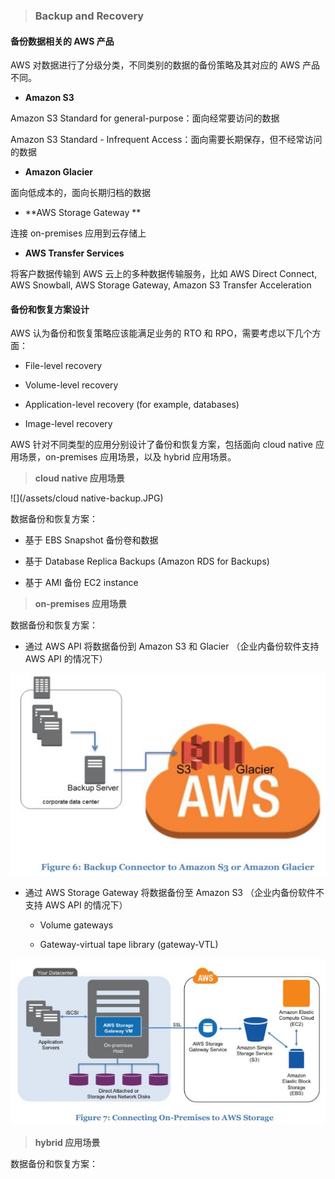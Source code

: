 > ### **Backup and Recovery**


#### 备份数据相关的 AWS 产品

AWS 对数据进行了分级分类，不同类别的数据的备份策略及其对应的 AWS 产品不同。

* **Amazon S3**

 Amazon S3 Standard for general-purpose：面向经常要访问的数据

 Amazon S3 Standard - Infrequent Access：面向需要长期保存，但不经常访问的数据

* **Amazon Glacier**

 面向低成本的，面向长期归档的数据

* **AWS Storage Gateway
**

 连接  on-premises 应用到云存储上

* **AWS Transfer Services**

 将客户数据传输到 AWS 云上的多种数据传输服务，比如 AWS Direct Connect, AWS Snowball, AWS Storage Gateway, Amazon S3 Transfer Acceleration

#### 备份和恢复方案设计

AWS 认为备份和恢复策略应该能满足业务的 RTO 和 RPO，需要考虑以下几个方面：

* File-level recovery

* Volume-level recovery

* Application-level recovery (for example, databases)

* Image-level recovery

AWS 针对不同类型的应用分别设计了备份和恢复方案，包括面向 cloud native 应用场景，on-premises 应用场景，以及 hybrid 应用场景。 

> **cloud native 应用场景**

![](/assets/cloud native-backup.JPG)

数据备份和恢复方案：

* 基于 EBS Snapshot 备份卷和数据

* 基于 Database Replica Backups
 (Amazon RDS for Backups)

* 基于 AMI 备份 EC2 instance

> **on-premises 应用场景**


数据备份和恢复方案：

* 通过 AWS API 将数据备份到 Amazon S3 和 Glacier （企业内备份软件支持 AWS API 的情况下）

![](/assets/on-premise-backup.JPG)

* 通过 AWS Storage Gateway 将数据备份至 Amazon S3 （企业内备份软件不支持 AWS API 的情况下）

  * Volume gateways
 
  * Gateway-virtual tape library (gateway-VTL)

 ![](/assets/on-premise-connect.JPG)


> **hybrid 应用场景**

数据备份和恢复方案：






